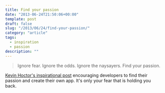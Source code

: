 ```yaml
---
title: Find your passion
date: "2013-06-24T21:50:06+00:00"
template: post
draft: false
slug: "/2013/06/24/find-your-passion/"
category: "article"
tags:
  - inspiration
  - passion
description: ""
---
```


<blockquote>Ignore fear. Ignore the odds. Ignore the naysayers. Find your passion.</blockquote>

<a href="http://blog.hoctor.com/all-the-apps-have-been-written/" title="All the apps have been written">Kevin Hoctor's inspirational post</a> encouraging developers to find their passion and create their own app. It's only your fear that is holding you back.
